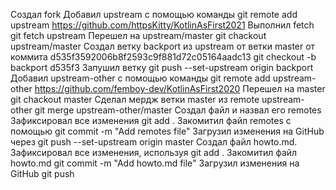 Создал fork
Добавил upstream с помощью команды git remote add upstream https://github.com/httpsKitty/KotlinAsFirst2021
Выполнил fetch git fetch upstream
Перешел на upstream/master git chackout upstream/master
Создал ветку backport из upstream от ветки master от коммита d535f3592006b8f2593c9f881d72c05164aadc13 git checkout -b backport d535f3
Запушил ветку git push --set-upstream origin backport
Добавил upstream-other с помощью команды git remote add upstream-other https://github.com/femboy-dev/KotlinAsFirst2020
Перешел на master git chackout master
Сделал мердж ветки master из remote upstream-other git merge upstream-other/master
Создал файл и назвал его remotes
Зафиксировал все изменения git add .
Закомитил файл remotes с помощью git commit -m "Add remotes file"
Загрузил изменения на GitHub через git push --set-upstream origin master
Создал файл howto.md.
Зафиксировал все изменения, используя git add .
Закомитил файл howto.md git commit -m "Add howto.md file"
Загрузил изменения на GitHub git push